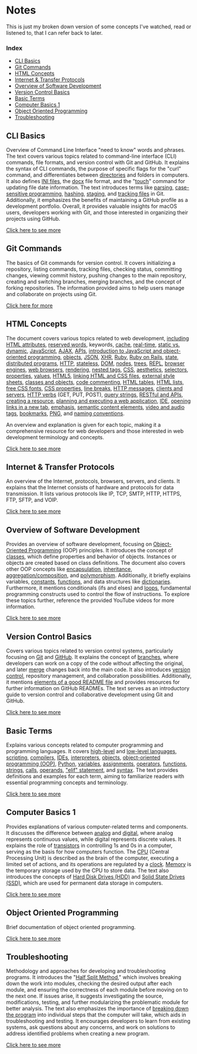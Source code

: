 # Notes
This is just my broken down version of some concepts I've watched, read or listened to, that I can refer back to later.


### Index
- [CLI Basics](#cli-basics)
- [Git Commands](#git-commands)
- [HTML Concepts](#html-concepts)
- [Internet & Transfer Protocols](#internet--transfer-protocols)
- [Overview of Software Development](#overview-of-software-development)
- [Version Control Basics](#version-control-basics)
- [Basic Terms](#basic-terms)
- [Computer Basics 1](#computer-basics-1)
- [Object Oriented Programming](#object-oriented-programming)
- [Troubleshooting](#troubleshooting)

## CLI Basics
Overview of Command Line Interface "need to know" words and phrases. 
The text covers various topics related to command-line interface (CLI) commands, file formats, and version control with Git and GitHub. It explains the syntax of CLI commands, the purpose of specific flags for the "curl" command, and differentiates between [directories](./CLI_Basics.md#directory) and folders in computers. It also defines [INI files](./CLI_Basics.md#ini-file-format), the [docx](./CLI_Basics.md#docx) file format, and the "[touch](./CLI_Basics.md#touch)" command for updating file date information. The text introduces terms like [parsing](./CLI_Basics.md#parse), [case-sensitive programming](./CLI_Basics.md#case-sensitive), [hashing](./CLI_Basics.md#hash), [staging](./CLI_Basics.md#staging), and [tracking files](./CLI_Basics.md#tracked-file) in Git. Additionally, it emphasizes the benefits of maintaining a GitHub profile as a development portfolio. Overall, it provides valuable insights for macOS users, developers working with Git, and those interested in organizing their projects using GitHub.

[Click here to see more](./CLI_Basics.md)

## Git Commands
The basics of Git commands for version control. It covers initializing a repository, listing commands, tracking files, checking status, committing changes, viewing commit history, pushing changes to the main repository, creating and switching branches, merging branches, and the concept of forking repositories. The information provided aims to help users manage and collaborate on projects using Git.

[Click here for more](./Git_Commands.md)


## HTML Concepts
The document covers various topics related to web development, [including HTML attributes](./HTML_Concepts.md#html-attributes), [reserved words](./HTML_Concepts.md#reserved-words-and-keywords), keywords, [cache](./HTML_Concepts.md#cache), [real-time](./HTML_Concepts.md#real-time), [static vs. dynamic](./HTML_Concepts.md#static-vs-dynamic), [JavaScript](./HTML_Concepts.md#javascript), [AJAX](./HTML_Concepts.md#ajax), [APIs](./HTML_Concepts.md#api), [introduction to JavaScript and object-oriented programming](./HTML_Concepts.md#introduction-to-javascript-and-object-oriented-programming), [objects](./HTML_Concepts.md#objects), [JSON](./HTML_Concepts.md#json), [XHR](./HTML_Concepts.md#xhr), [Ruby](./HTML_Concepts.md#ruby), [Ruby on Rails](./HTML_Concepts.md), [state](./HTML_Concepts.md#state), [distributed programs](./HTML_Concepts.md#distributed-programs), [HTTP](./HTML_Concepts.md#http), [stateless](./HTML_Concepts.md#stateless), [DOM](./HTML_Concepts.md#dom), [nodes](./HTML_Concepts.md#node), [trees](./HTML_Concepts.md#trees), [REPL](./HTML_Concepts.md), [browser engines](./HTML_Concepts.md#browser-engines), [web browsers](./HTML_Concepts.md#web-browsers), [rendering](./HTML_Concepts.md#rendering), [nested tags](./HTML_Concepts.md#nested-tags), [CSS](./HTML_Concepts.md#css), [aesthetics](./HTML_Concepts.md#aesthetics), [selectors](./HTML_Concepts.md#selectors-properties-and-values), [properties](./HTML_Concepts.md#css-properties), [values](./HTML_Concepts.md#values), [HTML5](./HTML_Concepts.md#html5), [linking HTML and CSS files](./HTML_Concepts.md#linking-html-and-css-files), [external style sheets](./HTML_Concepts.md#external-style-sheets), [classes and objects](./HTML_Concepts.md#classes-and-objects), [code commenting](./HTML_Concepts.md#commenting-code), [HTML tables](./HTML_Concepts.md#html-tables), [HTML lists](./HTML_Concepts.md#html-lists), [free CSS fonts](./HTML_Concepts.md#css-free-fonts), [CSS properties](./HTML_Concepts.md#css-properties), [line breaks](./HTML_Concepts.md#line-break), [HTTP messages](./HTML_Concepts.md#http-messages), [clients and servers](./HTML_Concepts.md#clients-and-servers), [HTTP verbs](./HTML_Concepts.md#http-verbs) (GET, PUT, POST), [query strings](./HTML_Concepts.md#query-string), [RESTful and APIs](./HTML_Concepts.md#using-restful-and-apis), [creating a resource](./HTML_Concepts.md#creating-a-resource), [planning and executing a web application](./HTML_Concepts.md#planning-and-executing-a-web-application), [IDE](./HTML_Concepts.md#ide), [opening links in a new tab](./HTML_Concepts.md#opening-a-link-in-a-new-tab), [emphasis](./HTML_Concepts.md#emphasis), [semantic content elements](./HTML_Concepts.md#semantic-content-elements), [video and audio tags](./HTML_Concepts.md#video-and-audio-tags), [bookmarks](./HTML_Concepts.md#bookmarks), [PNG](./HTML_Concepts.md#png), and [naming conventions](./HTML_Concepts.md#naming-convention). 

An overview and explanation is given for each topic, making it a comprehensive resource for web developers and those interested in web development terminology and concepts.

[Click here to see more](./HTML_Concepts.md)

## Internet & Transfer Protocols
An overview of the Internet, protocols, browsers, servers, and clients. It explains that the Internet consists of hardware and protocols for data transmission. It lists various protocols like IP, TCP, SMTP, HTTP, HTTPS, FTP, SFTP, and VOIP. 

[Click here to see more](./Internet_&_Transfer_Protocols.md)

## Overview of Software Development
Provides an overview of software development, focusing on [Object-Oriented Programming](./Overview_of_Software_Development.md#what-is-object-oriented-programming-oop) (OOP) principles. It introduces the concept of [classes](./Overview_of_Software_Development.md#class), which define properties and behavior of objects. Instances or objects are created based on class definitions. The document also covers other OOP concepts like [encapsulation](./Overview_of_Software_Development.md#encapsulation), [inheritance](./Overview_of_Software_Development.md#inheritance), [aggregation/composition](./Overview_of_Software_Development.md#aggregation--composition), and [polymorphism](./Overview_of_Software_Development.md#polymorphism). Additionally, it briefly explains variables, [constants](./Overview_of_Software_Development.md#constant), [functions](./Overview_of_Software_Development.md#function), and data structures like [dictionaries](./Overview_of_Software_Development.md#dictionary). Furthermore, it mentions conditionals (ifs and elses) and [loops](./Overview_of_Software_Development.md#loop), fundamental programming constructs used to control the flow of instructions. To explore these topics further, reference the provided YouTube videos for more information.

[Click here to see more](./Overview_of_Software_Development.md)

## Version Control Basics
Covers various topics related to version control systems, particularly focusing on [Git](./Version_Control_Basics.md#git) and [GitHub](./Version_Control_Basics.md#github). It explains the concept of [branches](./Version_Control_Basics.md#branches), where developers can work on a copy of the code without affecting the original, and later [merge](./Version_Control_Basics.md#merges) changes back into the main code. It also introduces [version control](./Version_Control_Basics.md#version-control), repository management, and collaboration possibilities. Additionally, it mentions [elements of a good README file](./Version_Control_Basics.md#elements-of-a-good-readme) and provides resources for further information on GitHub READMEs. The text serves as an introductory guide to version control and collaborative development using Git and GitHub.

[Click here to see more](./Version_Control_Basics.md)

## Basic Terms
Explains various concepts related to computer programming and programming languages. It covers [high-level](./basic_terms.md#high-level-language) and [low-level languages](./basic_terms.md#low-level-language), [scripting](./basic_terms.md#scripting), [compilers](./basic_terms.md#complier), [IDEs](./basic_terms.md#complier), [interpreters](./basic_terms.md#interpreter), [objects](./basic_terms.md#objects), [object-oriented programming (OOP)](./basic_terms.md#object-oriented-programming-oop), [Python](./basic_terms.md), [variables](./basic_terms.md#variable), [assignments](./basic_terms.md#assignment), [operators](./basic_terms.md#operator), [functions](./basic_terms.md#function), [strings](./basic_terms.md#string), [calls](./basic_terms.md#call), [operands](./basic_terms.md#operand), ["elif" statement](./basic_terms.md#elif), and [syntax](./basic_terms.md#syntax). The text provides definitions and examples for each term, aiming to familiarize readers with essential programming concepts and terminology.

[Click here to see more](./basic_terms.md)

## Computer Basics 1
Provides explanations of various computer-related terms and components. It discusses the difference between [analog](./computer_basics_1.md#analog) and [digital](./computer_basics_1.md#digital), where analog represents continuous values, while digital represents discrete values. It explains the role of [transistors](./computer_basics_1.md#transistors) in controlling 1s and 0s in a computer, serving as the basis for how computers function. The [CPU](./computer_basics_1.md#cpu---central-processing-unit) (Central Processing Unit) is described as the brain of the computer, executing a limited set of actions, and its operations are regulated by a [clock](./computer_basics_1.md#clock). [Memory](./computer_basics_1.md#memory) is the temporary storage used by the CPU to store data. The text also introduces the concepts of [Hard Disk Drives (HDD)](./computer_basics_1.md#hard-drive-hhd) and [Solid State Drives (SSD)](./computer_basics_1.md#solid-state-drive-ssd), which are used for permanent data storage in computers.

[Click here to see more](./computer_basics_1.md)

## Object Oriented Programming
Brief documentation of object oriented programming.

[Click here to see more](./object_oriented_programming.md)

## Troubleshooting
Methodology and approaches for developing and troubleshooting programs. It introduces the "[Half Split Method](./troubleshootin.md#the-half-split-method)," which involves breaking down the work into modules, checking the desired output after each module, and ensuring the correctness of each module before moving on to the next one. If issues arise, it suggests investigating the source, modifications, testing, and further modularizing the problematic module for better analysis. The text also emphasizes the importance of [breaking down the program](./troubleshootin.md#breaking-down-the-program) into individual steps that the computer will take, which aids in troubleshooting and testing. It encourages developers to learn from existing systems, ask questions about any concerns, and work on solutions to address identified problems when creating a new program.

[Click here to see more](./troubleshootin.md)